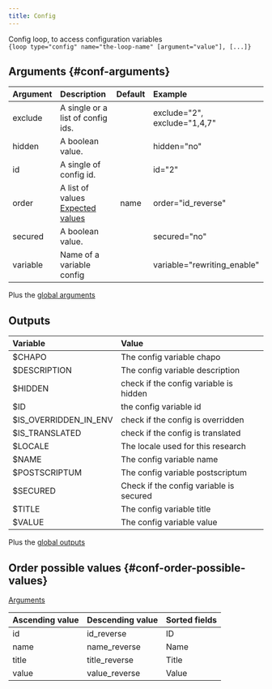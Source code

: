 ```yaml
---
title: Config
---
```


Config loop, to access configuration variables  
`{loop type="config" name="the-loop-name" [argument="value"], [...]}`

## Arguments {#conf-arguments}

| Argument      | Description                                                           | Default | Example                      |
| ------------- |:----------------------------------------------------------------------| :-----: | :----------------------------|
| exclude       | A single or a list of config ids.                                     |         | exclude="2", exclude="1,4,7" |
| hidden        | A boolean value.                                                      |         | hidden="no"                  |
| id            | A single of config id.                                                |         | id="2"                       |
| order         | A list of values <br/> [Expected values](#conf-order-possible-values) | name    | order="id_reverse"           |
| secured       | A boolean value.                                                      |         |  secured="no"                |
| variable      | Name of a variable config                                             |         |  variable="rewriting_enable" |

Plus the [global arguments](./global_arguments)

## Outputs

| Variable                                                                  | Value                                     |
| :-----------------------------------------------------------------------  | :---------------------------------------- |
| $CHAPO                                                                    | The config variable chapo                 |
| $DESCRIPTION                                                              | The config variable description           |
| $HIDDEN                                                                   | check if the config variable is hidden    |
| $ID                                                                       | the config variable id                    |
| $IS_OVERRIDDEN_IN_ENV                                                     | check if the config is overridden         |
| $IS_TRANSLATED                                                            | check if the config is translated         |
| $LOCALE                                                                   | The locale used for this research         |
| $NAME                                                                     | The config variable name                  |
| $POSTSCRIPTUM                                                             | The config variable postscriptum          |
| $SECURED                                                                  | Check if the config variable is secured   |
| $TITLE                                                                    | The config variable title                 |
| $VALUE                                                                    | The config variable value                 |

Plus the [global outputs](./global_outputs)

## Order possible values {#conf-order-possible-values}

[Arguments](#conf-arguments)

| Ascending value                  | Descending value  | Sorted fields |
|----------------------------------|-------------------|:--------------|
| id                               | id_reverse        | ID            |
| name                             | name_reverse      | Name          |
| title                            | title_reverse     | Title         |
| value                            | value_reverse     | Value         |
